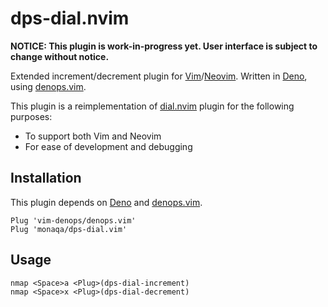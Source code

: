 # dps-dial.nvim

**NOTICE: This plugin is work-in-progress yet. User interface is subject to
change without notice.**

Extended increment/decrement plugin for
[Vim](https://github.com/vim/vim)/[Neovim](https://github.com/neovim/neovim).
Written in [Deno](https://deno.land), using
[denops.vim](https://github.com/vim-denops/denops.vim).

This plugin is a reimplementation of
[dial.nvim](https://github.com/monaqa/dial.nvim) plugin for the following
purposes:

- To support both Vim and Neovim
- For ease of development and debugging

## Installation

This plugin depends on [Deno](https://deno.land) and
[denops.vim](https://github.com/vim-denops/denops.vim).

```vim
Plug 'vim-denops/denops.vim'
Plug 'monaqa/dps-dial.vim'
```

## Usage

```vim
nmap <Space>a <Plug>(dps-dial-increment)
nmap <Space>x <Plug>(dps-dial-decrement)
```
